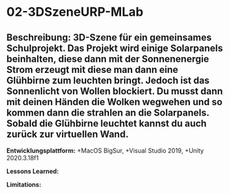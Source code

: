 # 02-3DSzeneURP-MLab

## Beschreibung: 3D-Szene für ein gemeinsames Schulprojekt. Das Projekt wird einige Solarpanels beinhalten, diese dann mit der Sonnenenergie Strom erzeugt mit diese man dann eine Glühbirne zum leuchten bringt. Jedoch ist das Sonnenlicht von Wollen blockiert. Du musst dann mit deinen Händen die Wolken wegwehen und so kommen dann die strahlen an die Solarpanels. Sobald die Glühbirne leuchtet kannst du auch zurück zur virtuellen Wand.

**Entwicklungsplattform:** 
+MacOS BigSur, 
+Visual Studio 2019, 
+Unity 2020.3.18f1

**Lessons Learned:** 

**Limitations:**
